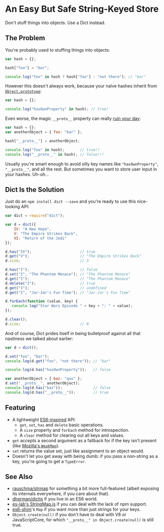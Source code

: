 # An Easy But Safe String-Keyed Store

Don't stuff things into objects. Use a Dict instead.

## The Problem

You're probably used to stuffing things into objects:

```js
var hash = {};

hash["foo"] = "bar";

console.log("foo" in hash ? hash["foo"] : "not there"); // "bar"
```

However this doesn't always work, because your naïve hashes inherit from
[`Object.prototype`][1]:

```js
var hash = {};

console.log("hasOwnProperty" in hash); // true!
```

Even worse, the magic `__proto__` property can really [ruin your day][2]:

```js
var hash = {};
var anotherObject = { foo: "bar" };

hash["__proto__"] = anotherObject;

console.log("foo" in hash);       // true!!
console.log("__proto__" in hash); // false!!!
```

Usually you're smart enough to avoid silly key names like `"hasOwnProperty"`, `"__proto__"`, and all the rest. But
sometimes you want to store user input in your hashes. Uh-oh…

## Dict Is the Solution

Just do an `npm install dict --save` and you're ready to use this nice-looking API:

```js
var dict = require("dict");

var d = dict({
    IV: "A New Hope",
    V: "The Empire Strikes Back",
    VI: "Return of the Jedi"
});

d.has("IV");                      // true
d.get("V");                       // "The Empire Strikes Back"
d.size;                           // 3

d.has("I");                       // false
d.set("I", "The Phantom Menace"); // "The Phantom Menace"
d.get("I");                       // "The Phantom Menace"
d.delete("I");                    // true
d.get("I");                       // undefined
d.get("I", "Jar-Jar's Fun Time"); // "Jar-Jar's Fun Time"

d.forEach(function (value, key) {
   console.log("Star Wars Episode " + key + ": " + value);
});

d.clear();
d.size;                           // 0
```

And of course, Dict prides itself in being bulletproof against all that nastiness we talked about earlier:

```javascript
var d = dict();

d.set("foo", "bar");
console.log(d.get("foo", "not there")); // "bar"

console.log(d.has("hasOwnProperty"));   // false

var anotherObject = { baz: "qux" };
d.set("__proto__", anotherObject);
console.log(d.has("baz"));              // false
console.log(d.has("__proto__"));        // true
```

## Featuring

* A lightweight [ES6-inspired][3] API:
  - `get`, `set`, `has` and `delete` basic operations.
  - A `size` property and `forEach` method for introspection.
  - A `clear` method for clearing out all keys and values.
* `get` accepts a second argument as a fallback for if the key isn't present (like [Mozilla's `WeakMap`][4]).
* `set` returns the value set, just like assignment to an object would.
* Doesn't let you get away with being dumb: if you pass a non-string as a key, you're going to get a `TypeError`.

## See Also

* [rauschma/strmap][7] for something a bit more full-featured (albeit exposing its internals everywhere, if you care
  about that).
* [dherman/dictjs][8] if you live in an ES6 world.
* [es-lab's StringMap.js][9] if you can deal with the lack of npm support.
* [es6-shim][10]'s `Map` if you want more than just strings for your keys.
* `Object.create(null)` if you don't have to deal with V8 or JavaScriptCore, for which
  `"__proto__" in Object.create(null)` is still true.


[1]:  https://developer.mozilla.org/en/JavaScript/Reference/Global_Objects/Object/prototype
[2]:  http://www.google.com/support/forum/p/Google+Docs/thread?tid=0cd4a00bd4aef9e4
[3]:  http://people.mozilla.org/~jorendorff/es6-draft.html#sec-15.14.4
[4]:  https://developer.mozilla.org/en/JavaScript/Reference/Global_Objects/WeakMap
[5]:  http://mochajs.org/
[6]:  http://chaijs.com/
[7]:  https://github.com/rauschma/strmap
[8]:  https://github.com/dherman/dictjs
[9]:  http://code.google.com/p/es-lab/source/browse/trunk/src/ses/StringMap.js
[10]: https://github.com/paulmillr/es6-shim
